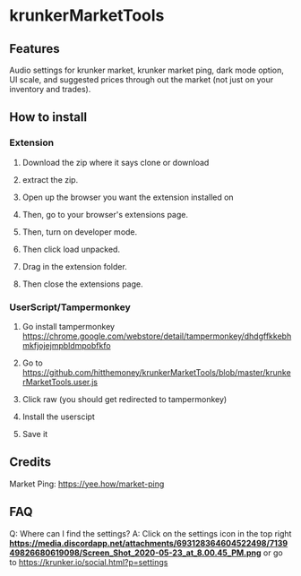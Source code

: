 # krunkerMarketTools

## Features
Audio settings for krunker market, krunker market ping, dark mode option, UI scale, and suggested prices through out the market (not just on your inventory and trades).

## How to install

### Extension

1. Download the zip where it says clone or download

2. extract the zip.

3. Open up the browser you want the extension installed on

4. Then, go to your browser's extensions page.

5. Then, turn on developer mode.

6. Then click load unpacked. 

8. Drag in the extension folder.

7. Then close the extensions page.

### UserScript/Tampermonkey

1. Go install tampermonkey https://chrome.google.com/webstore/detail/tampermonkey/dhdgffkkebhmkfjojejmpbldmpobfkfo

2. Go to https://github.com/hitthemoney/krunkerMarketTools/blob/master/krunkerMarketTools.user.js

3. Click raw (you should get redirected to tampermonkey)

4. Install the userscipt

5. Save it

## Credits
Market Ping: https://yee.how/market-ping

## FAQ

Q: Where can I find the settings?
A: Click on the settings icon in the top right **https://media.discordapp.net/attachments/693128364604522498/713949826680619098/Screen_Shot_2020-05-23_at_8.00.45_PM.png** or go to https://krunker.io/social.html?p=settings
